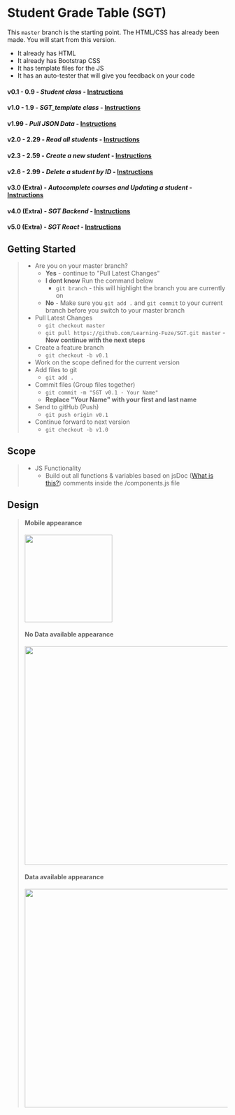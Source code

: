 # Student Grade Table (SGT)

This `master` branch is the starting point. The HTML/CSS has already been made. You will start from this version.
- It already has HTML
- It already has Bootstrap CSS
- It has template files for the JS
- It has an auto-tester that will give you feedback on your code

#### v0.1 - 0.9 -  *Student class* - [Instructions](guides/features/student-class.md)
#### v1.0 - 1.9 - *SGT_template class* - [Instructions](https://yo.com)
#### v1.99 - *Pull JSON Data* - [Instructions]()
#### v2.0 - 2.29 - *Read all students* - [Instructions](https://yo.com)
#### v2.3 - 2.59 - *Create a new student* - [Instructions](https://yo.com)
#### v2.6 - 2.99 - *Delete a student by ID* - [Instructions](https://yo.com)
#### v3.0 (Extra) - *Autocomplete courses and Updating a student* - [Instructions](https://yo.com)
#### v4.0 (Extra) - *SGT Backend* - [Instructions](https://yo.com)
#### v5.0 (Extra) - *SGT React* - [Instructions](https://yo.com)

## Getting Started
> - Are you on your master branch?
>   - **Yes** - continue to "Pull Latest Changes"
>   - **I dont know** Run the command below
>       - `git branch` - this will highlight the branch you are currently on
>   - **No** - Make sure you `git add .` and `git commit` to your current branch before you switch to your master branch
> - Pull Latest Changes
>   - `git checkout master`
>   - `git pull https://github.com/Learning-Fuze/SGT.git master` - **Now continue with the next steps**
> - Create a feature branch
>   - `git checkout -b v0.1`
> - Work on the scope defined for the current version
> - Add files to git
>   - `git add .`
> - Commit files (Group files together)
>   - `git commit -m "SGT v0.1 - Your Name"`
>   - **Replace "Your Name" with your first and last name**
> - Send to gitHub (Push)
>   - `git push origin v0.1`
> - Continue forward to next version
>   - `git checkout -b v1.0`

## Scope
> - JS Functionality
>   - Build out all functions & variables based on jsDoc (<a href="https://en.wikipedia.org/wiki/JSDoc" target="_blank">What is this?</a>) comments inside the /components.js file


## Design
> #### Mobile appearance
> <img src="https://cloud.githubusercontent.com/assets/10343746/9148427/0384d076-3d30-11e5-83ff-4d10ae2daf70.png" width="200"/>
>
> #### No Data available appearance
> <img src="https://cloud.githubusercontent.com/assets/10343746/9148435/1d8f2bc4-3d30-11e5-926d-72a2a086fd8b.png" width="500"/>
>
> #### Data available appearance
><img src="https://cloud.githubusercontent.com/assets/10343746/9148437/22e2566e-3d30-11e5-9401-ba2cb8309d65.png" width="500"/>
